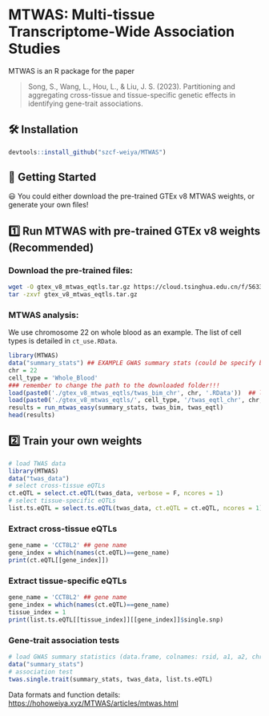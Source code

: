# MTWAS: Multi-tissue Transcriptome-Wide Association Studies

MTWAS is an R package for the paper

> Song, S., Wang, L., Hou, L., & Liu, J. S. (2023). Partitioning and aggregating cross-tissue and tissue-specific
genetic effects in identifying gene-trait associations.

## :hammer_and_wrench: Installation

```r
devtools::install_github("szcf-weiya/MTWAS")
```

## :rocket: Getting Started

 :smiley: You could either download the pre-trained GTEx v8 MTWAS weights, or generate your own files!

## :one: Run MTWAS with pre-trained GTEx v8 weights (Recommended)

### Download the pre-trained files:

```bash
wget -O gtex_v8_mtwas_eqtls.tar.gz https://cloud.tsinghua.edu.cn/f/5633911d7c39431b8be8/?dl=1 --no-check-certificate
tar -zxvf gtex_v8_mtwas_eqtls.tar.gz
```

### MTWAS analysis:

We use chromosome 22 on whole blood as an example. The list of cell types is detailed in `ct_use.RData`.

```r
library(MTWAS)
data("summary_stats") ## EXAMPLE GWAS summary stats (could be specify by users, format: a data.frame with colnames: rsid, a1, a2, chr, z)
chr = 22
cell_type = 'Whole_Blood'
### remember to change the path to the downloaded folder!!!
load(paste0('./gtex_v8_mtwas_eqtls/twas_bim_chr', chr, '.RData'))  ## load twas bim files (downloaded)
load(paste0('./gtex_v8_mtwas_eqtls/', cell_type, '/twas_eqtl_chr', chr, '.RData')) ## load twas eqtl files (downloaded)
results = run_mtwas_easy(summary_stats, twas_bim, twas_eqtl)
head(results)
```



## :two: Train your own weights

```r
# load TWAS data
library(MTWAS)
data("twas_data")
# select cross-tissue eQTLs
ct.eQTL = select.ct.eQTL(twas_data, verbose = F, ncores = 1)
# select tissue-specific eQTLs
list.ts.eQTL = select.ts.eQTL(twas_data, ct.eQTL = ct.eQTL, ncores = 1)
```

### Extract cross-tissue eQTLs

```r
gene_name = 'CCT8L2' ## gene name
gene_index = which(names(ct.eQTL)==gene_name)
print(ct.eQTL[[gene_index]])
```

### Extract tissue-specific eQTLs

```r
gene_name = 'CCT8L2' ## gene name
gene_index = which(names(ct.eQTL)==gene_name)
tissue_index = 1
print(list.ts.eQTL[[tissue_index]][[gene_index]]$single.snp)
```

### Gene-trait association tests

```r
# load GWAS summary statistics (data.frame, colnames: rsid, a1, a2, chr, z)
data("summary_stats")
# association test
twas.single.trait(summary_stats, twas_data, list.ts.eQTL)
```

Data formats and function details: https://hohoweiya.xyz/MTWAS/articles/mtwas.html
